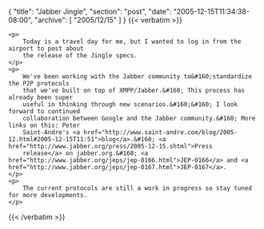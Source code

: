 {
  "title": "Jabber Jingle",
  "section": "post",
  "date": "2005-12-15T11:34:38-08:00",
  "archive": [
    "2005/12/15"
  ]
}
{{< verbatim >}}

    <p>
        Today is a travel day for me, but I wanted to log in from the airport to post about
        the release of the Jingle specs.
    </p>
    <p>
        We've been working with the Jabber community to&#160;standardize the P2P protocols
        that we've built on top of XMPP/Jabber.&#160; This process has already been super
        useful in thinking through new scenarios.&#160;&#160; I look forward to continued
        collaboration between Google and the Jabber community.&#160; More links on this: Peter
        Saint-Andre's <a href="http://www.saint-andre.com/blog/2005-12.html#2005-12-15T11:51">blog</a>.&#160; <a href="http://www.jabber.org/press/2005-12-15.shtml">Press
        release</a> on jabber.org.&#160; <a href="http://www.jabber.org/jeps/jep-0166.html">JEP-0166</a> and <a href="http://www.jabber.org/jeps/jep-0167.html">JEP-0167</a>.
    </p>
    <p>
        The current protocols are still a work in progress so stay tuned for more developments.
    </p>

{{< /verbatim >}}
